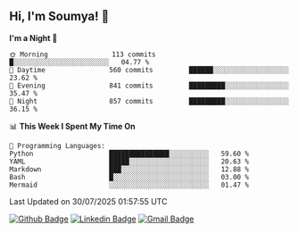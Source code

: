 ## Hi, I'm Soumya! 👋

<!--START_SECTION:waka-->
**I'm a Night 🦉** 

```text
🌞 Morning                113 commits         █░░░░░░░░░░░░░░░░░░░░░░░░   04.77 % 
🌆 Daytime                560 commits         ██████░░░░░░░░░░░░░░░░░░░   23.62 % 
🌃 Evening                841 commits         █████████░░░░░░░░░░░░░░░░   35.47 % 
🌙 Night                  857 commits         █████████░░░░░░░░░░░░░░░░   36.15 % 
```


📊 **This Week I Spent My Time On** 

```text
💬 Programming Languages: 
Python                   ███████████████░░░░░░░░░░   59.60 % 
YAML                     █████░░░░░░░░░░░░░░░░░░░░   20.63 % 
Markdown                 ███░░░░░░░░░░░░░░░░░░░░░░   12.88 % 
Bash                     █░░░░░░░░░░░░░░░░░░░░░░░░   03.00 % 
Mermaid                  ░░░░░░░░░░░░░░░░░░░░░░░░░   01.47 % 
```


 Last Updated on 30/07/2025 01:57:55 UTC
<!--END_SECTION:waka-->

[![Github Badge](https://img.shields.io/badge/-rubyruins-grey?style=for-the-badge&logo=github&logoColor=white&link=https://github.com/rubyruins/)](https://www.github.com/rubyruins/) 
[![Linkedin Badge](https://img.shields.io/badge/-Soumya%20Parekh-0072b1?style=for-the-badge&logo=Linkedin&logoColor=white&link=https://www.linkedin.com/in/Soumya-Parekh/)](https://www.linkedin.com/in/Soumya-Parekh/) 
[![Gmail Badge](https://img.shields.io/badge/-soumyaparekh.me@gmail.com-c14438?style=for-the-badge&logo=Gmail&logoColor=white&link=mailto:soumyaparekh.me@gmail.com)](mailto:soumyaparekh.me@gmail.com) 
